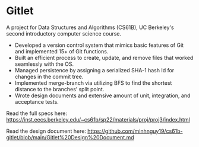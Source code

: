 # Gitlet 

A project for Data Structures and Algorithms (CS61B), UC Berkeley's second introductory computer science course.

- Developed a version control system that mimics basic features of Git and implemented 15+ of Git functions.
- Built an efficient process to create, update, and remove files that worked seamlessly with the OS.
- Managed persistence by assigning a serialized SHA-1 hash Id for changes in the commit tree.
- Implemented merge-branch via utilizing BFS to find the shortest distance to the branches’ split point.
- Wrote design documents and extensive amount of unit, integration, and acceptance tests.

Read the full specs here: https://inst.eecs.berkeley.edu/~cs61b/sp22/materials/proj/proj3/index.html

Read the design document here: https://github.com/minhnguy19/cs61b-gitlet/blob/main/Gitlet%20Design%20Document.md
